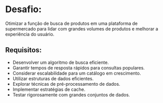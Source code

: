 # Desafio:

Otimizar a função de busca de produtos em uma plataforma de supermercado para lidar com grandes volumes de produtos e melhorar a experiência do usuário.

## Requisitos:

- Desenvolver um algoritmo de busca eficiente.
- Garantir tempos de resposta rápidos para consultas populares.
- Considerar escalabilidade para um catálogo em crescimento.
- Utilizar estruturas de dados eficientes.
- Explorar técnicas de pré-processamento de dados.
- Implementar estratégias de cache.
- Testar rigorosamente com grandes conjuntos de dados.